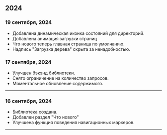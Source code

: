 ## 2024
### 19 сентября, 2024
- Добавлена динамическая иконка состояний для директорий.
- Добавлена анимация загрузки страниц
- Что нового теперь главная страница по умолчанию.
- Надпись "Загрузка дерева" скрыта за ненадобностью.
### 17 сентября, 2024
- Улучшен бэкэнд библиотеки.
- Снято ограничение на количество запросов.
- Моментальное обновление содержимого.
---
### 16 сентября, 2024
- Библиотека создана. 
- Добавлен раздел "Что нового"
- Улучшена функция поведения навигационных маркеров.
---